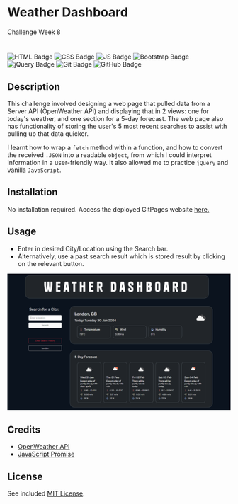 # Weather Dashboard
Challenge Week 8

# <Weather Dashboard>

![HTML Badge](https://img.shields.io/badge/HTML-white?logo=html5&logoColor=%23E34F26")
![CSS Badge](https://img.shields.io/badge/CSS-white?logo=CSS3&logoColor=%231572B6)
![JS Badge](https://img.shields.io/badge/JavaScript-white?logo=javascript&logoColor=%23F7DF1E)
![Bootstrap Badge](https://img.shields.io/badge/Bootstrap-white?logo=bootstrap&logoColor=%237952B3)
![jQuery Badge](https://img.shields.io/badge/jQuery-white?logo=jquery&logoColor=%230769AD)
![Git Badge](https://img.shields.io/badge/Git-white?logo=git&logoColor=%23F05032)
![GitHub Badge](https://img.shields.io/badge/GitHub-white?logo=github&logoColor=%23181717)
## Description

This challenge involved designing a web page that pulled data from a Server API (OpenWeather API) and displaying that in 2 views: one for today's weather, and one section for a 5-day forecast. The web page also has functionality of storing the user's 5 most recent searches to assist with pulling up that data quicker.

I learnt how to wrap a `fetch` method within a function, and how to convert the received `.JSON` into a readable `object`, from which I could interpret information in a user-friendly way. It also allowed me to practice `jQuery` and vanilla `JavaScript`.


## Installation

No installation required. Access the deployed GitPages website [here.](https://jg2002-j.github.io/weather-dashboard/)

## Usage

- Enter in desired City/Location using the Search bar.
- Alternatively, use a past search result which is stored result by clicking on the relevant button.

![Deployed Website Screenshot](./assets/deployed.png)

## Credits

- [OpenWeather API](https://openweathermap.org/)
- [JavaScript Promise](https://www.w3schools.com/js/js_promise.asp)

## License

See included [MIT License](https://github.com/jg2002-j/weather-dashboard/blob/main/LICENSE).


